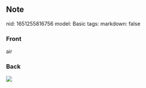## Note
nid: 1651255816756
model: Basic
tags: 
markdown: false

### Front
air

### Back
<!DOCTYPE html>
<title></title>
<img src="bullhorn-lg.png">
